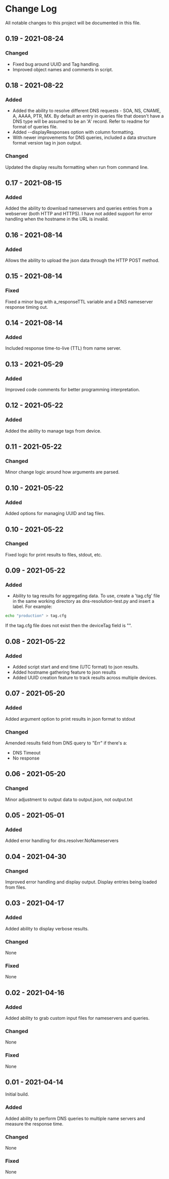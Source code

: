 
# Change Log
All notable changes to this project will be documented in this file.

## 0.19 - 2021-08-24
### Changed
* Fixed bug around UUID and Tag handling.
* Improved object names and comments in script.

## 0.18 - 2021-08-22
### Added
* Added the ability to resolve different DNS requests - SOA, NS, CNAME, A, AAAA, PTR, MX. By default an entry in queries file that doesn't have a DNS type will be assumed to be an 'A' record. Refer to readme for format of queries file.
* Added --displayResponses option with column formatting. 
* With newer improvements for DNS queries, included a data structure format version tag in json output.

### Changed
Updated the display results formatting when run from command line.


## 0.17 - 2021-08-15
### Added
Added the ability to download nameservers and queries entries from a webserver (both HTTP and HTTPS). I have not added support for error handling when the hostname in the URL is invalid.

## 0.16 - 2021-08-14
### Added
Allows the ability to upload the json data through the HTTP POST method.

## 0.15 - 2021-08-14
### Fixed
Fixed a minor bug with a_responseTTL variable and a DNS nameserver response timing out.

## 0.14 - 2021-08-14
### Added
Included response time-to-live (TTL) from name server.

## 0.13 - 2021-05-29
### Added
Improved code comments for better programming interpretation.

## 0.12 - 2021-05-22
### Added
Added the ability to manage tags from device.

## 0.11 - 2021-05-22
### Changed
Minor change logic around how arguments are parsed.

## 0.10 - 2021-05-22
### Added
Added options for managing UUID and tag files.


## 0.10 - 2021-05-22
### Changed
Fixed logic for print results to files, stdout, etc.

## 0.09 - 2021-05-22
### Added
* Ability to tag results for aggregating data. To use, create a 'tag.cfg' file in the same working directory as dns-resolution-test.py and insert a label. For example:
```bash
echo "production" > tag.cfg
```
If the tag.cfg file does not exist then the deviceTag field is "".


## 0.08 - 2021-05-22
### Added
* Added script start and end time (UTC format) to json results.
* Added hostname gathering feature to json results
* Added UUID creation feature to track results across multiple devices.

## 0.07 - 2021-05-20

### Added
Added argument option to print results in json format to stdout

### Changed
Amended results field from DNS query to "Err" if there's a:
* DNS Timeout
* No response


## 0.06 - 2021-05-20
### Changed
Minor adjustment to output data to output.json, not output.txt

## 0.05 - 2021-05-01
### Added
Added error handling for dns.resolver.NoNameservers

## 0.04 - 2021-04-30 
### Changed
Improved error handling and display output. Display entries being loaded from files. 

## 0.03 - 2021-04-17
### Added
Added ability to display verbose results.

### Changed
None

### Fixed
None

## 0.02 - 2021-04-16

### Added
Added ability to grab custom input files for nameservers and queries.

### Changed
None

### Fixed
None

## 0.01 - 2021-04-14

Initial build.

### Added
Added ability to perform DNS queries to multiple name servers and measure the response time.


### Changed
None

### Fixed
None
 
 
 
